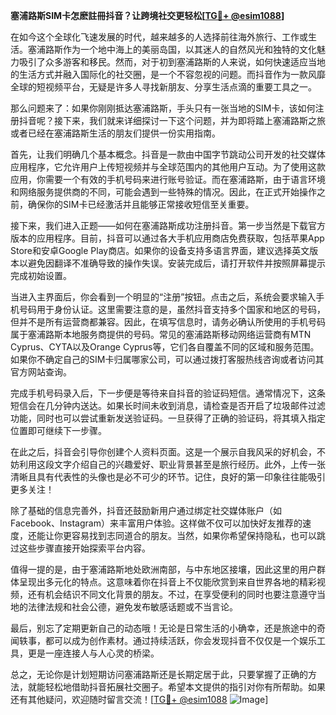 **塞浦路斯SIM卡怎麽註冊抖音？让跨境社交更轻松[[TG💪+ @esim1088](https://t.me/s/esim1088)]**

在如今这个全球化飞速发展的时代，越来越多的人选择前往海外旅行、工作或生活。塞浦路斯作为一个地中海上的美丽岛国，以其迷人的自然风光和独特的文化魅力吸引了众多游客和移民。然而，对于初到塞浦路斯的人来说，如何快速适应当地的生活方式并融入国际化的社交圈，是一个不容忽视的问题。而抖音作为一款风靡全球的短视频平台，无疑是许多人寻找新朋友、分享生活点滴的重要工具之一。

那么问题来了：如果你刚刚抵达塞浦路斯，手头只有一张当地的SIM卡，该如何注册抖音呢？接下来，我们就来详细探讨一下这个问题，并为即将踏上塞浦路斯之旅或者已经在塞浦路斯生活的朋友们提供一份实用指南。

首先，让我们明确几个基本概念。抖音是一款由中国字节跳动公司开发的社交媒体应用程序，它允许用户上传短视频并与全球范围内的其他用户互动。为了使用这款应用，你需要一个有效的手机号码来进行账号验证。而在塞浦路斯，由于语言环境和网络服务提供商的不同，可能会遇到一些特殊的情况。因此，在正式开始操作之前，确保你的SIM卡已经激活并且能够正常接收短信至关重要。

接下来，我们进入正题——如何在塞浦路斯成功注册抖音。第一步当然是下载官方版本的应用程序。目前，抖音可以通过各大手机应用商店免费获取，包括苹果App Store和安卓Google Play商店。如果你的设备支持多语言界面，建议选择英文版本以避免因翻译不准确导致的操作失误。安装完成后，请打开软件并按照屏幕提示完成初始设置。

当进入主界面后，你会看到一个明显的“注册”按钮。点击之后，系统会要求输入手机号码用于身份认证。这里需要注意的是，虽然抖音支持多个国家和地区的号码，但并不是所有运营商都兼容。因此，在填写信息时，请务必确认所使用的手机号码属于塞浦路斯本地服务商提供的号码。常见的塞浦路斯移动网络运营商有MTN Cyprus、CYTA以及Orange Cyprus等，它们各自覆盖不同的区域和服务范围。如果你不确定自己的SIM卡归属哪家公司，可以通过拨打客服热线咨询或者访问其官方网站查询。

完成手机号码录入后，下一步便是等待来自抖音的验证码短信。通常情况下，这条短信会在几分钟内送达。如果长时间未收到消息，请检查是否开启了垃圾邮件过滤功能，同时也可以尝试重新发送验证码。一旦获得了正确的验证码，将其填入指定位置即可继续下一步骤。

在此之后，抖音会引导你创建个人资料页面。这是一个展示自我风采的好机会，不妨利用这段文字介绍自己的兴趣爱好、职业背景甚至是旅行经历。此外，上传一张清晰且具有代表性的头像也是必不可少的环节。记住，良好的第一印象往往能吸引更多关注！

除了基础的信息完善外，抖音还鼓励新用户通过绑定社交媒体账户（如Facebook、Instagram）来丰富用户体验。这样做不仅可以加快好友推荐的速度，还能让你更容易找到志同道合的朋友。当然，如果你希望保持隐私，也可以跳过这些步骤直接开始探索平台内容。

值得一提的是，由于塞浦路斯地处欧洲南部，与中东地区接壤，因此这里的用户群体呈现出多元化的特点。这意味着你在抖音上不仅能欣赏到来自世界各地的精彩视频，还有机会结识不同文化背景的朋友。不过，在享受便利的同时也要注意遵守当地的法律法规和社会公德，避免发布敏感话题或不当言论。

最后，别忘了定期更新自己的动态哦！无论是日常生活的小确幸，还是旅途中的奇闻轶事，都可以成为创作素材。通过持续活跃，你会发现抖音不仅仅是一个娱乐工具，更是一座连接人与人心灵的桥梁。

总之，无论你是计划短期访问塞浦路斯还是长期定居于此，只要掌握了正确的方法，就能轻松地借助抖音拓展社交圈子。希望本文提供的指引对你有所帮助。如果还有其他疑问，欢迎随时留言交流！[[TG💪+ @esim1088](https://t.me/s/esim1088) ![Image](https://i.postimg.cc/4NQfJmqS/Snipaste-2025-05-13-00-14-12.png)]
